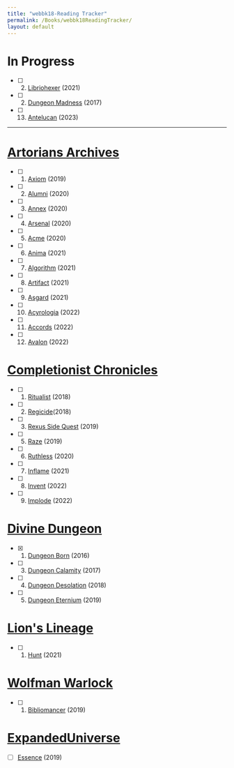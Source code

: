```yaml
---
title: "webbk18-Reading Tracker"
permalink: /Books/webbk18ReadingTracker/
layout: default
---
```



# In Progress
- [ ] 2. [Libriohexer](_Books/WolfmanWarlock/Libriohexer.md) (2021)
- [ ] 2. [Dungeon Madness](_Books/DivineDungeon/DungeonMadness.md) (2017)
- [ ] 13. [Antelucan](_Books/ArtoriansArchives/Antelucan.md) (2023)



---
# [Artorians Archives](_Books/ArtoriansArchives/ArtoriansArchives.md)
- [ ] 1. [Axiom](_Books/ArtoriansArchives/Axiom.md) (2019)
- [ ] 2. [Alumni](_Books/ArtoriansArchives/Alumni.md) (2020)
- [ ] 3. [Annex](_Books/ArtoriansArchives/Annex.md) (2020)
- [ ] 4. [Arsenal](_Books/ArtoriansArchives/Arsenal.md) (2020)
- [ ] 5. [Acme](_Books/ArtoriansArchives/Acme.md) (2020)
- [ ] 6. [Anima](_Books/ArtoriansArchives/Anima.md) (2021)
- [ ] 7. [Algorithm](_Books/ArtoriansArchives/Algorithm.md) (2021)
- [ ] 8. [Artifact](_Books/ArtoriansArchives/Artifact.md) (2021)
- [ ] 9. [Asgard](_Books/ArtoriansArchives/Asgard.md) (2021)
- [ ] 10. [Acyrologia](_Books/ArtoriansArchives/Acyrologia.md) (2022)
- [ ] 11. [Accords](_Books/ArtoriansArchives/Accords.md) (2022)
- [ ] 12. [Avalon](_Books/ArtoriansArchives/Avalon.md) (2022)


# [Completionist Chronicles](_Books/CompletionistChronicles/CompletionistChronicles.md)
- [ ] 1. [Ritualist](_Books/CompletionistChronicles/Ritualist.md) (2018)
- [ ] 2. [Regicide](_Books/CompletionistChronicles/Regicide.md)(2018)
- [ ] 3. [Rexus Side Quest](_Books/CompletionistChronicles/Rexus%20Side%20Quest.md) (2019)
- [ ] 5. [Raze](_Books/CompletionistChronicles/Raze.md) (2019)
- [ ] 6. [Ruthless](_Books/CompletionistChronicles/Ruthless.md) (2020)
- [ ] 7. [Inflame](_Books/CompletionistChronicles/Inflame.md) (2021)
- [ ] 8. [Invent](_Books/CompletionistChronicles/Invent.md) (2022)
- [ ] 9. [Implode](_Books/CompletionistChronicles/Implode.md) (2022)

# [Divine Dungeon](_Books/DivineDungeon/DivineDungeon.md)
- [x] 1. [Dungeon Born](_Books/DivineDungeon/DungeonBorn.md) (2016)

- [ ] 3. [Dungeon Calamity](_Books/DivineDungeon/DungeonCalamity.md) (2017)
- [ ] 4. [Dungeon Desolation](_Books/DivineDungeon/DungeonDesolation.md) (2018)
- [ ] 5. [Dungeon Eternium](_Books/DivineDungeon/DungeonEternium.md) (2019)

# [Lion's Lineage](_Books/LionsLineage/LionsLineage.md)
- [ ] 1. [Hunt](_Books/LionsLineage/Hunt.md) (2021)


# [Wolfman Warlock](_Books/WolfmanWarlock/WolfmanWarlock.md)
- [ ] 1. [Bibliomancer](_Books/WolfmanWarlock/Bibliomancer.md) (2019)


# [ExpandedUniverse](ExpandedUniverse/ExpandedUniverse.md)
- [ ]  [Essence](ExpandedUniverse/Essence.md) (2019)